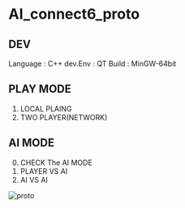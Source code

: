 # AI_connect6_proto
## DEV
 Language : C++
 dev.Env  : QT
 Build    : MinGW-64bit

## PLAY MODE
1. LOCAL PLAING 
2. TWO PLAYER(NETWORK)

## AI MODE 
0. CHECK The AI MODE 
1. PLAYER VS AI
2. AI VS AI 


![proto](https://user-images.githubusercontent.com/67878157/110100897-4a740680-7de6-11eb-9f6d-4dc4b11a8476.png)
